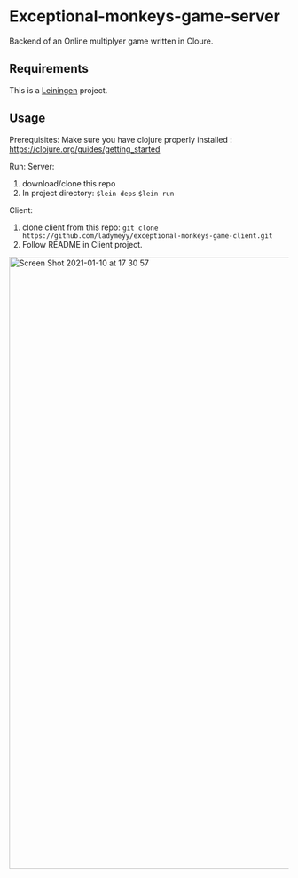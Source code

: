 # Exceptional-monkeys-game-server

Backend of an Online multiplyer game written in Cloure.

## Requirements
This is a [Leiningen](https://leiningen.org/) project. 


## Usage

Prerequisites:
Make sure you have clojure properly installed :
    https://clojure.org/guides/getting_started

Run:
   Server:
   1. download/clone this repo
   2. In project directory:
            ``` $lein deps ```
            ``` $lein run ```

   Client: 
   1. clone client from this repo: 
            ```git clone https://github.com/ladymeyy/exceptional-monkeys-game-client.git ```
   2. Follow README in Client project. 

<img width="1103" alt="Screen Shot 2021-01-10 at 17 30 57" src="https://user-images.githubusercontent.com/19207742/104127604-b8163000-536b-11eb-92d9-9077f6223fda.png">

